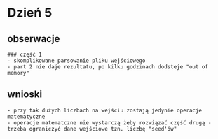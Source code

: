 # Dzień 5
## obserwacje 
    ### część 1
    - skomplikowane parsowanie pliku wejściowego
    - part 2 nie daje rezultatu, po kilku godzinach dodsteje "out of memory"
## wnioski
    - przy tak dużych liczbach na wejściu zostają jedynie operacje matematyczne
    - operacje matematczne nie wystarczą żeby rozwiązać część drugą - trzeba ograniczyć dane wejściowe tzn. liczbę "seed'ów" 